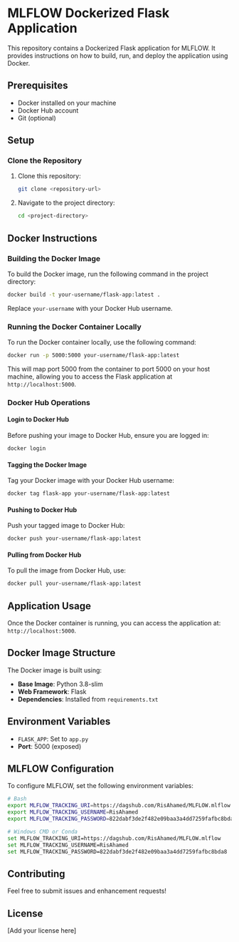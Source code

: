 # MLFLOW Dockerized Flask Application

This repository contains a Dockerized Flask application for MLFLOW. It provides instructions on how to build, run, and deploy the application using Docker.

## Prerequisites

- Docker installed on your machine
- Docker Hub account
- Git (optional)

## Setup

### Clone the Repository

1. Clone this repository:
   ```bash
   git clone <repository-url>
   ```

2. Navigate to the project directory:
   ```bash
   cd <project-directory>
   ```

## Docker Instructions

### Building the Docker Image

To build the Docker image, run the following command in the project directory:

```bash
docker build -t your-username/flask-app:latest .
```

Replace `your-username` with your Docker Hub username.

### Running the Docker Container Locally

To run the Docker container locally, use the following command:

```bash
docker run -p 5000:5000 your-username/flask-app:latest
```

This will map port 5000 from the container to port 5000 on your host machine, allowing you to access the Flask application at `http://localhost:5000`.

### Docker Hub Operations

#### Login to Docker Hub

Before pushing your image to Docker Hub, ensure you are logged in:

```bash
docker login
```

#### Tagging the Docker Image

Tag your Docker image with your Docker Hub username:

```bash
docker tag flask-app your-username/flask-app:latest
```

#### Pushing to Docker Hub

Push your tagged image to Docker Hub:

```bash
docker push your-username/flask-app:latest
```

#### Pulling from Docker Hub

To pull the image from Docker Hub, use:

```bash
docker pull your-username/flask-app:latest
```

## Application Usage

Once the Docker container is running, you can access the application at: `http://localhost:5000`.

## Docker Image Structure

The Docker image is built using:
- **Base Image**: Python 3.8-slim
- **Web Framework**: Flask
- **Dependencies**: Installed from `requirements.txt`

## Environment Variables

- `FLASK_APP`: Set to `app.py`
- **Port**: 5000 (exposed)

## MLFLOW Configuration

To configure MLFLOW, set the following environment variables:

```bash
# Bash
export MLFLOW_TRACKING_URI=https://dagshub.com/RisAhamed/MLFLOW.mlflow
export MLFLOW_TRACKING_USERNAME=RisAhamed
export MLFLOW_TRACKING_PASSWORD=822dabf3de2f482e09baa3a4dd7259fafbc8bda8

# Windows CMD or Conda
set MLFLOW_TRACKING_URI=https://dagshub.com/RisAhamed/MLFLOW.mlflow
set MLFLOW_TRACKING_USERNAME=RisAhamed
set MLFLOW_TRACKING_PASSWORD=822dabf3de2f482e09baa3a4dd7259fafbc8bda8
```

## Contributing

Feel free to submit issues and enhancement requests!

## License

[Add your license here]